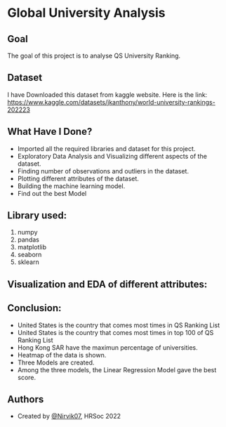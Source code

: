 
# Global University Analysis


## Goal

The goal of this project is to analyse QS University Ranking.
## Dataset
I have Downloaded this dataset from kaggle website. Here is the link: https://www.kaggle.com/datasets/jkanthony/world-university-rankings-202223

## What Have I Done?

- Imported all the required libraries and dataset for this project.
- Exploratory Data Analysis and Visualizing different aspects of the dataset.
- Finding number of observations and outliers in the dataset.
- Plotting different attributes of the dataset.
- Building the machine learning model.
- Find out the best Model
## Library used:
1. numpy
2. pandas
3. matplotlib 
4. seaborn
5. sklearn
## Visualization and EDA of different attributes:
## Conclusion:

- United States is the country that comes most times in QS Ranking List
- United States is the country that comes most times in top 100 of QS Ranking List
- Hong Kong SAR have the maximun percentage of universities.
- Heatmap of the data is shown.
- Three Models are created.
- Among the three models, the Linear Regression Model gave the best score.
## Authors

- Created by [@Nirvik07](https://github.com/Nirvik07), HRSoc 2022

